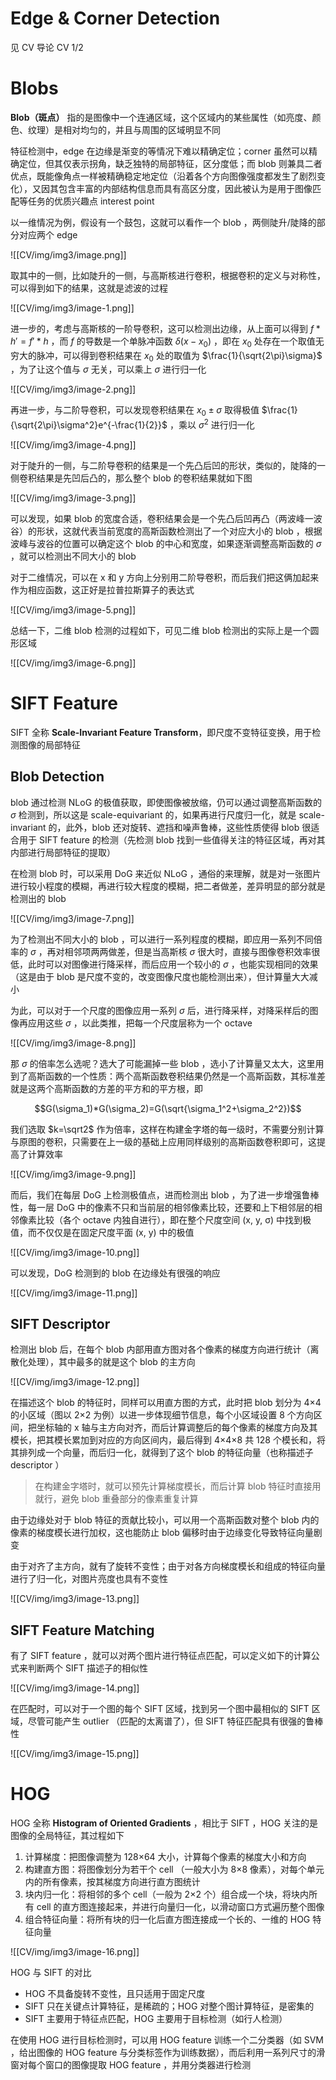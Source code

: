 
# Edge & Corner Detection

见 CV 导论 CV 1/2

# Blobs

**Blob（斑点）** 指的是图像中一个连通区域，这个区域内的某些属性（如亮度、颜色、纹理）是相对均匀的，并且与周围的区域明显不同

特征检测中，edge 在边缘是渐变的等情况下难以精确定位；corner 虽然可以精确定位，但其仅表示拐角，缺乏独特的局部特征，区分度低；而 blob 则兼具二者优点，既能像角点一样被精确稳定地定位（沿着各个方向图像强度都发生了剧烈变化），又因其包含丰富的内部结构信息而具有高区分度，因此被认为是用于图像匹配等任务的优质兴趣点 interest point

以一维情况为例，假设有一个鼓包，这就可以看作一个 blob ，两侧陡升/陡降的部分对应两个 edge 

![[CV/img/img3/image.png]]

取其中的一侧，比如陡升的一侧，与高斯核进行卷积，根据卷积的定义与对称性，可以得到如下的结果，这就是滤波的过程

![[CV/img/img3/image-1.png]]

进一步的，考虑与高斯核的一阶导卷积，这可以检测出边缘，从上面可以得到 $f*h'=f'*h$ ，而 $f$ 的导数是一个单脉冲函数 $\delta(x-x_0)$ ，即在 $x_0$ 处存在一个取值无穷大的脉冲，可以得到卷积结果在 $x_0$ 处的取值为 $\frac{1}{\sqrt{2\pi}\sigma}$ ，为了让这个值与 $\sigma$ 无关，可以乘上 $\sigma$ 进行归一化

![[CV/img/img3/image-2.png]]

再进一步，与二阶导卷积，可以发现卷积结果在 $x_0 \pm \sigma$ 取得极值 $\frac{1}{\sqrt{2\pi}\sigma^2}e^{-\frac{1}{2}}$ ，乘以 $\sigma^2$ 进行归一化

![[CV/img/img3/image-4.png]]


对于陡升的一侧，与二阶导卷积的结果是一个先凸后凹的形状，类似的，陡降的一侧卷积结果是先凹后凸的，那么整个 blob 的卷积结果就如下图

![[CV/img/img3/image-3.png]]

可以发现，如果 blob 的宽度合适，卷积结果会是一个先凸后凹再凸（两波峰一波谷）的形状，这就代表当前宽度的高斯函数检测出了一个对应大小的 blob ，根据波峰与波谷的位置可以确定这个 blob 的中心和宽度，如果逐渐调整高斯函数的 $\sigma$ ，就可以检测出不同大小的 blob 

对于二维情况，可以在 x 和 y 方向上分别用二阶导卷积，而后我们把这俩加起来作为相应函数，这正好是拉普拉斯算子的表达式

![[CV/img/img3/image-5.png]]

总结一下，二维 blob 检测的过程如下，可见二维 blob 检测出的实际上是一个圆形区域

![[CV/img/img3/image-6.png]]

# SIFT Feature

SIFT 全称 **Scale-Invariant Feature Transform**，即尺度不变特征变换，用于检测图像的局部特征

## Blob Detection

blob 通过检测 NLoG 的极值获取，即使图像被放缩，仍可以通过调整高斯函数的 $\sigma$ 检测到，所以这是 scale-equivariant 的，如果再进行尺度归一化，就是 scale-invariant 的，此外，blob 还对旋转、遮挡和噪声鲁棒，这些性质使得 blob 很适合用于 SIFT feature 的检测（先检测 blob 找到一些值得关注的特征区域，再对其内部进行局部特征的提取）

在检测 blob 时，可以采用 DoG 来近似 NLoG ，通俗的来理解，就是对一张图片进行较小程度的模糊，再进行较大程度的模糊，把二者做差，差异明显的部分就是检测出的 blob 

![[CV/img/img3/image-7.png]]

为了检测出不同大小的 blob ，可以进行一系列程度的模糊，即应用一系列不同倍率的 $\sigma$ ，再对相邻项两两做差，但是当高斯核 $\sigma$ 很大时，直接与图像卷积效率很低，此时可以对图像进行降采样，而后应用一个较小的 $\sigma$ ，也能实现相同的效果（这是由于 blob 是尺度不变的，改变图像尺度也能检测出来），但计算量大大减小

为此，可以对于一个尺度的图像应用一系列 $\sigma$ 后，进行降采样，对降采样后的图像再应用这些 $\sigma$ ，以此类推，把每一个尺度层称为一个 octave

![[CV/img/img3/image-8.png]]

那 $\sigma$ 的倍率怎么选呢？选大了可能漏掉一些 blob ，选小了计算量又太大，这里用到了高斯函数的一个性质：两个高斯函数卷积结果仍然是一个高斯函数，其标准差就是这两个高斯函数的方差的平方和的平方根，即

$$G(\sigma_1)*G(\sigma_2)=G(\sqrt{\sigma_1^2+\sigma_2^2})$$

我们选取 $k=\sqrt2$ 作为倍率，这样在构建金字塔的每一级时，不需要分别计算与原图的卷积，只需要在上一级的基础上应用同样级别的高斯函数卷积即可，这提高了计算效率

![[CV/img/img3/image-9.png]]

而后，我们在每层 DoG 上检测极值点，进而检测出 blob ，为了进一步增强鲁棒性，每一层 DoG 中的像素不只和当前层的相邻像素比较，还要和上下相邻层的相邻像素比较（各个 octave 内独自进行），即在整个尺度空间 (x, y, σ) 中找到极值，而不仅仅是在固定尺度平面 (x, y) 中的极值

![[CV/img/img3/image-10.png]]

可以发现，DoG 检测到的 blob 在边缘处有很强的响应

![[CV/img/img3/image-11.png]]

## SIFT Descriptor

检测出 blob 后，在每个 blob 内部用直方图对各个像素的梯度方向进行统计（离散化处理），其中最多的就是这个 blob 的主方向

![[CV/img/img3/image-12.png]]

在描述这个 blob 的特征时，同样可以用直方图的方式，此时把 blob 划分为 4×4 的小区域（图以 2×2 为例）以进一步体现细节信息，每个小区域设置 8 个方向区间，把坐标轴的 x 轴与主方向对齐，而后计算调整后的每个像素的梯度方向及其模长，把其模长累加到对应的方向区间内，最后得到 4×4×8 共 128 个模长和，将其排列成一个向量，而后归一化，就得到了这个 blob 的特征向量（也称描述子 descriptor ）

>在构建金字塔时，就可以预先计算梯度模长，而后计算 blob 特征时直接用就行，避免 blob 重叠部分的像素重复计算

由于边缘处对于 blob 特征的贡献比较小，可以用一个高斯函数对整个 blob 内的像素的梯度模长进行加权，这也能防止 blob 偏移时由于边缘变化导致特征向量剧变

由于对齐了主方向，就有了旋转不变性；由于对各方向梯度模长和组成的特征向量进行了归一化，对图片亮度也具有不变性

![[CV/img/img3/image-13.png]]

## SIFT Feature Matching

有了 SIFT feature ，就可以对两个图片进行特征点匹配，可以定义如下的计算公式来判断两个 SIFT 描述子的相似性

![[CV/img/img3/image-14.png]]

在匹配时，可以对于一个图的每个 SIFT 区域，找到另一个图中最相似的 SIFT 区域，尽管可能产生 outlier （匹配的太离谱了），但 SIFT 特征匹配具有很强的鲁棒性

![[CV/img/img3/image-15.png]]

# HOG

HOG 全称 **Histogram of Oriented Gradients** ，相比于 SIFT ，HOG 关注的是图像的全局特征，其过程如下
1. 计算梯度：把图像调整为 128×64 大小，计算每个像素的梯度大小和方向
2. 构建直方图：将图像划分为若干个 cell （一般大小为 8×8 像素），对每个单元内的所有像素，按其梯度方向进行直方图统计
3. 块内归一化：将相邻的多个 cell（一般为 2×2 个）组合成一个块，将块内所有 cell 的直方图连接起来，并进行向量归一化，以滑动窗口方式遍历整个图像
4. 组合特征向量：将所有块的归一化后直方图连接成一个长的、一维的 HOG 特征向量

![[CV/img/img3/image-16.png]]

HOG 与 SIFT 的对比
- HOG 不具备旋转不变性，且只适用于固定尺度
- SIFT 只在关键点计算特征，是稀疏的；HOG 对整个图计算特征，是密集的
- SIFT 主要用于特征点匹配，HOG 主要用于目标检测（如行人检测） 

在使用 HOG 进行目标检测时，可以用 HOG feature 训练一个二分类器（如 SVM ，给出图像的 HOG feature 与分类标签作为训练数据），而后利用一系列尺寸的滑窗对每个窗口的图像提取 HOG feature ，并用分类器进行检测

